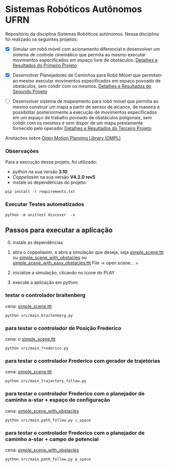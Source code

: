 # Sistemas Robóticos Autônomos UFRN

Repositório da disciplina Sistemas Robóticos autónomos.
Nessa disciplina foi realizado os seguintes projetos:

- [x]  Simular um robô móvel com acionamento diferencial e desenvolver um sistema de controle cinemático que permita ao mesmo executar movimentos especificados em espaço livre de obstáculos. [Detalhes e Resultados do Primeiro Projeto](docs/Primeiro_projeto.md)

- [x] Desenvolver Planejadores de Caminhos para Robô Móvel que
permitam ao mesmo executar movimentos especificados em espaço
povoado de obstáculos, sem colidir com os mesmos.  [Detalhes e Resultados do Segundo Projeto](docs/Segundo_projeto.md)

- [ ] Desenvolver sistema de mapeamento para robô móvel que permita ao mesmo construir um mapa a partir de sensor de alcance, de maneira a possibilitar posteriormente a execução de movimentos especificados em um espaço de trabalho povoado de obstáculos poligonais, sem colidir com os mesmos e sem dispor de um mapa previamente fornecido pelo operador [Detalhes e Resultados do Terceiro Projeto](docs/Terceiro_projeto.md)

Anotações sobre [Open Motion Planning Library (OMPL)](docs/ompl.md)

### Observações
Para a execução desse projeto, foi utilizado:
- _python_ na sua versão __3.10__
- _Coppeliasim_ na sua versão __V4.2.0 rev5__
- instale as dependências do projeto:

```shell
pip install -r requirements.txt
```

### Executar Testes automatizados
```shell
python -m unittest discover  -v
```


## Passos para executar a aplicação

0. instale as dependências

1. abra o coppeliasim, e abra a simulação que deseja, seja [simple_scene.ttt](scenes/simple_scene.ttt) ou [simple_scene_with_obstacles](scenes/simple_scene_with_obstacles.ttt) ou [simple_scene_with_easy_obstacles.ttt](scenes/simple_scene_with_easy_obstacles.ttt)
   File -> open scene... >

2. inicialize a simulação, clicando no ícone do PLAY

3. execute a aplicação em python:

### testar o controlador braitenberg
cena: [simple_scene.ttt](scenes/simple_scene.ttt) 
```shell
python src/main_braitenberg.py 
```

###  para testar o controlador de Posição Frederico
cena: o [simple_scene.ttt](scenes/simple_scene.ttt)
```shell
python src/main_frederico.py
```

### para testar o controlador Frederico com gerador de trajetórias
cena: [simple_scene.ttt](scenes/simple_scene.ttt)
```shell
python src/main_trajectory_follow.py 
```

### para testar o controlador Frederico com o planejador de caminho a-star + espaço de configuração
cena: [simple_scene_with_obstacles](scenes/simple_scene_with_obstacles.ttt)
```shell
python src/main_path_follow.py c_space
```

### para testar o controlador Frederico com o planejador de caminho a-star + campo de potencial
cena: [simple_scene_with_obstacles](scenes/simple_scene_with_obstacles.ttt)
```shell
python src/main_path_follow.py p_space
```